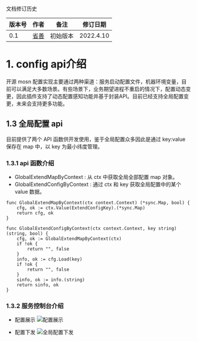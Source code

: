 文档修订历史

| 版本号 | 作者 | 备注    | 修订日期     |
|-----| ---- |-------|----------|
| 0.1 | [省善](https://github.com/YIDWang) | 初始版本 | 2022.4.10 |

# 1. config api介绍
开源 mosn 配置实现主要通过两种渠道：服务启动配置文件，机器环境变量，目前可以满足大多数场景。有些场景下，业务期望进程不重启的情况下，配置动态变更，因此插件支持了动态配置感知功能并基于封装API。目前已经支持全局配置变更，未来会支持更多功能。

## 1.3 全局配置 api
目前提供了两个 API 函数供开发使用，鉴于全局配置众多因此是通过 key:value 保存在 map 中，以 key 为最小纬度管理。

### 1.3.1 api 函数介绍
* GlobalExtendMapByContext : 从 ctx 中获取全局全部配置 map 对象。
* GlobalExtendConfigByContext : 通过 ctx 和 key 获取全局配置中的某个 value 数据。 

```shell
func GlobalExtendMapByContext(ctx context.Context) (*sync.Map, bool) {
	cfg, ok := ctx.Value(ExtendConfigKey).(*sync.Map)
	return cfg, ok
}

func GlobalExtendConfigByContext(ctx context.Context, key string) (string, bool) {
	cfg, ok := GlobalExtendMapByContext(ctx)
	if !ok {
		return "", false
	}
	info, ok := cfg.Load(key)
	if !ok {
		return "", false
	}
	sinfo, ok := info.(string)
	return sinfo, ok
}
```

### 1.3.2 服务控制台介绍
* 配置展示
![配置展示]()

* 配置下发
![全局配置下发]()
